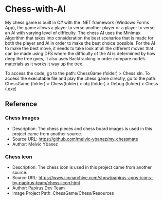 # Chess-with-AI

My chess game is built in C# with the .NET framework (Windows Forms App), the game allows a player to verse another player or a player to verse an AI with varying level of difficulty. The chess AI uses the Minimax Algorithm that takes into consideration the best scenarios that is made for both the player and AI in order to make the best choice possible. For the AI to make the best move, it needs to take look at all the different moves that can be made using DFS where the difficulty of the AI is determined by how deep the tree goes, it also uses Backtracking in order compare node’s materials as it works it way up the tree.

To access the code, go to the path: ChessGame (folder) > Chess.sln.
To access the executable file and play the chess game directly, go to the path: ChessGame (folder) > Chess(folder) > obj (folder) > Debug (folder) > Chess (.exe)

## Reference
### Chess Images
* Description: The chess pieces and chess board images is used in this project came from another source.
* Source URL: https://github.com/melvic-ybanez/my_chessmate
* Author: Melvic Ybanez

### Chess Icon
* Description: The chess icon is used in this project came from another source.
* Source URL: https://www.iconarchive.com/show/papirus-apps-icons-by-papirus-team/chess-icon.html
* Author: Papirus Dev Team
* Image Project Path: ChessGame/Chess/Resources

